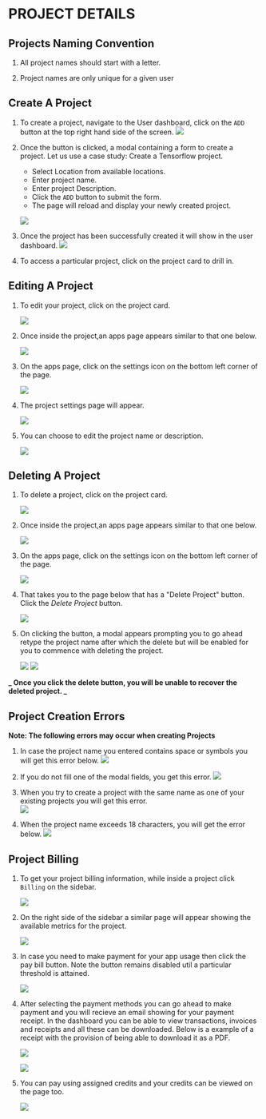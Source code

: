 # PROJECT DETAILS

## Projects Naming Convention

1. All project names should start with a letter.

2. Project names are only unique for a given user

## Create A Project

1. To create a project, navigate to the User dashboard, click on the `ADD` button at the top right hand side of the screen.
   ![](../img/projectsDashboard.png)

2. Once the button is clicked, a modal containing a form to create a project. Let us use a case study: Create a Tensorflow project.

   - Select Location from available locations.
   - Enter project name.
   - Enter project Description.
   - Click the `ADD` button to submit the form.
   - The page will reload and display your newly created project.

   ![](../img/create_project_form.png)

3. Once the project has been successfully created it will show in the user dashboard.
   ![](../img/user_projects.png)

4. To access a particular project, click on the project card to drill in.

## Editing A Project

1. To edit your project, click on the project card.

   ![](../img/singularProject.png)

2. Once inside the project,an apps page appears similar to that one below.

   ![](../img/apps_page.png)

3. On the apps page, click on the settings icon on the bottom left corner of the page.

   ![](../img/projectSettings.png)

4. The project settings page will appear.

   ![](../img/projectSettingsPage.png)

5. You can choose to edit the project name or description.

   ![](../img/projectUpdateModal.png)

## Deleting A Project

1. To delete a project, click on the project card.

   ![](../img/singularProject.png)

2. Once inside the project,an apps page appears similar to that one below.

   ![](../img/apps_page.png)

3. On the apps page, click on the settings icon on the bottom left corner of the page.

   ![](../img/projectSettings.png)

4. That takes you to the page below that has a "Delete Project" button. Click the _Delete Project_ button.

   ![](../img/projectSettingsPage.png)

5. On clicking the button, a modal appears prompting you to go ahead retype the project name after which the delete but will be enabled for you to commence with deleting the project.

   ![](../img/projectDelete.png)
   ![](../img/projectDeleteEnabled.png)

**_ Once you click the delete button, you will be unable to recover the deleted project. _**

## Project Creation Errors

**Note: The following errors may occur when creating Projects**

1. In case the project name you entered contains space or symbols you will get this error below.
   ![](../img/projectError1.png)

2. If you do not fill one of the modal fields, you get this error.
   ![](../img/projectError2.png)

3. When you try to create a project with the same name as one of your existing projects you will get this error.  
   ![](../img/projectError3.png)

4. When the project name exceeds 18 characters, you will get the error below.
   ![](../img/projectError4.png)


## Project Billing

1. To get your project billing information, while inside a project click `Billing` on the sidebar.

   ![](../img/BillingSideBar.png)

2. On the right side of the sidebar a similar page will appear showing the available metrics for the project.

   ![](https://user-images.githubusercontent.com/69305400/170105260-52d8aa77-4213-4851-9fd9-44b180c84ab9.png)

3. In case you need to make payment for your app usage then click the pay bill button. Note the button remains disabled util a particular threshold is attained.

   ![](https://user-images.githubusercontent.com/69305400/179727501-fba11575-d660-4569-a932-eb11bc61e538.png)

4. After selecting the payment methods you can go ahead to make payment and you will recieve an email showing for your payment receipt. In the dashboard you can be able to view transactions, invoices and receipts and all these can be downloaded. Below is a example of a receipt with the provision of being able to download it as a PDF.

   ![](https://user-images.githubusercontent.com/32802973/177199923-1fc721fa-e02f-475d-9777-33bb02179eb2.png)

   ![](https://user-images.githubusercontent.com/32802973/177199908-397dc1c5-1210-4efc-9bcf-326b77fa0c0f.png)


5. You can pay using assigned credits and your credits can be viewed on the page too.

   ![](../img/Credits.png)
